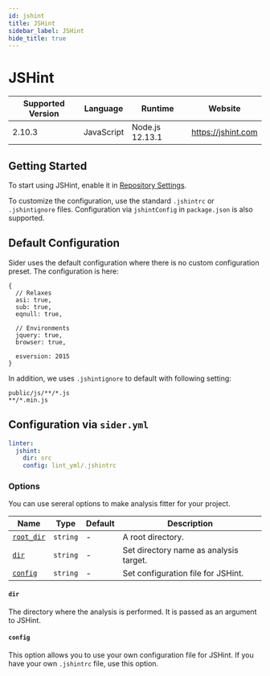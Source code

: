```yaml
---
id: jshint
title: JSHint
sidebar_label: JSHint
hide_title: true
---
```


# JSHint

| Supported Version | Language   | Runtime         | Website            |
| ----------------- | ---------- | --------------- | ------------------ |
| 2.10.3            | JavaScript | Node.js 12.13.1 | https://jshint.com |

## Getting Started

To start using JSHint, enable it in [Repository Settings](../../getting-started/repository-settings.md).

To customize the configuration, use the standard `.jshintrc` or `.jshintignore` files. Configuration via `jshintConfig` in `package.json` is also supported.

## Default Configuration

Sider uses the default configuration where there is no custom configuration preset. The configuration is here:

```json5
{
  // Relaxes
  asi: true,
  sub: true,
  eqnull: true,

  // Environments
  jquery: true,
  browser: true,

  esversion: 2015
}
```

In addition, we uses `.jshintignore` to default with following setting:

```
public/js/**/*.js
**/*.min.js
```

## Configuration via `sider.yml`

```yaml
linter:
  jshint:
    dir: src
    config: lint_yml/.jshintrc
```

### Options

You can use sereral options to make analysis fitter for your project.

| Name                                                                        | Type     | Default | Description                            |
| --------------------------------------------------------------------------- | -------- | ------- | -------------------------------------- |
| [`root_dir`](../../getting-started/custom-configuration.md#root_dir-option) | `string` | -       | A root directory.                      |
| [`dir`](#dir)                                                               | `string` | -       | Set directory name as analysis target. |
| [`config`](#config)                                                         | `string` | -       | Set configuration file for JSHint.     |

#### `dir`

The directory where the analysis is performed. It is passed as an argument to JSHint.

#### `config`

This option allows you to use your own configuration file for JSHint. If you have your own `.jshintrc` file, use this option.
